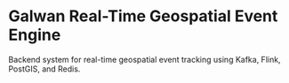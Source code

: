 # Galwan Real-Time Geospatial Event Engine

Backend system for real-time geospatial event tracking using Kafka, Flink, PostGIS, and Redis.
